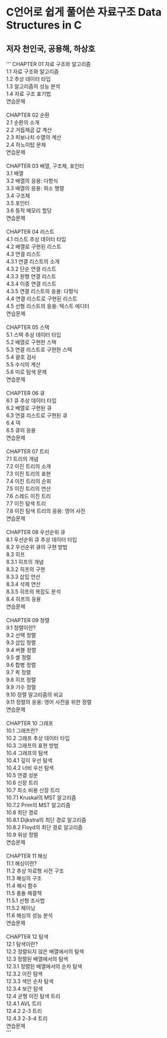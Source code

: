 C언어로 쉽게 풀어쓴 자료구조 Data Structures in C<br/>
======================================================
저자 천인국, 공용해, 하상호 <br/>
---------------------------------
'''
CHAPTER 01 자료 구조와 알고리즘 <br/>
1.1 자료 구조와 알고리즘 <br/>
1.2 추상 데이터 타입 <br/>
1.3 알고리즘의 성능 분석 <br/>
1.4 자료 구조 표기법 <br/>
연습문제 <br/>
<br/>
CHAPTER 02 순환<br/>
2.1 순환의 소개 <br/>
2.2 거듭제곱 값 계산 <br/>
2.3 피보나치 수열의 계산 <br/>
2.4 하노이탑 문제 <br/>
연습문제 <br/>
<br/>
CHAPTER 03 배열, 구조체, 포인터 <br/>
3.1 배열<br/>
3.2 배열의 응용: 다항식 <br/>
3.3 배열의 응용: 희소 행렬 <br/>
3.4 구조체 <br/>
3.5 포인터 <br/>
3.6 동적 메모리 할당<br/>
연습문제 <br/>
<br/>
CHAPTER 04 리스트 <br/>
4.1 리스트 추상 데이터 타입 <br/>
4.2 배열로 구현된 리스트 <br/>
4.3 연결 리스트 <br/>
4.3.1 연결 리스트의 소개 <br/>
4.3.2 단순 연결 리스트 <br/>
4.3.3 원형 연결 리스트 <br/>
4.3.4 이중 연결 리스트 <br/>
4.3.5 연결 리스트의 응용: 다항식 <br/>
4.4 연결 리스트로 구현된 리스트 <br/>
4.5 선형 리스트의 응용: 텍스트 에디터 <br/>
연습문제 <br/>
<br/>
CHAPTER 05 스택 <br/>
5.1 스택 추상 데이터 타입 <br/>
5.2 배열로 구현한 스택 <br/>
5.3 연결 리스트로 구현한 스택 <br/>
5.4 괄호 검사 <br/>
5.5 수식의 계산 <br/>
5.6 미로 탐색 문제 <br/>
연습문제 <br/>
<br/>
CHAPTER 06 큐 <br/>
6.1 큐 추상 데이터 타입 <br/>
6.2 배열로 구현된 큐 <br/>
6.3 연결 리스트로 구현된 큐 <br/>
6.4 덱 <br/>
6.5 큐의 응용 <br/>
연습문제 <br/>
<br/>
CHAPTER 07 트리 <br/>
7.1 트리의 개념 <br/>
7.2 이진 트리의 소개 <br/>
7.3 이진 트리의 표현 <br/>
7.4 이진 트리의 순회 <br/>
7.5 이진 트리의 연산 <br/>
7.6 스레드 이진 트리 <br/>
7.7 이진 탐색 트리 <br/>
7.8 이진 탐색 트리의 응용: 영어 사전 <br/>
연습문제 <br/>
<br/>
CHAPTER 08 우선순위 큐 <br/>
8.1 우선순위 큐 추상 데이터 타입 <br/>
8.2 우선순위 큐의 구현 방법 <br/>
8.3 히프 <br/>
8.3.1 히프의 개념 <br/>
8.3.2 히프의 구현 <br/>
8.3.3 삽입 연산 <br/>
8.3.4 삭제 연산 <br/>
8.3.5 히프의 복잡도 분석 <br/>
8.4 히프의 응용 <br/>
연습문제 <br/>
<br/>
CHAPTER 09 정렬 <br/>
9.1 정렬이란? <br/>
9.2 선택 정렬 <br/>
9.3 삽입 정렬 <br/>
9.4 버블 정렬 <br/>
9.5 셸 정렬 <br/>
9.6 합병 정렬 <br/>
9.7 퀵 정렬 <br/>
9.8 히프 정렬 <br/>
9.9 기수 정렬 <br/>
9.10 정렬 알고리즘의 비교 <br/>
9.11 정렬의 응용: 영어 사전을 위한 정렬 <br/>
연습문제 <br/>
<br/>
CHAPTER 10 그래프 <br/>
10.1 그래프란? <br/>
10.2 그래프 추상 데이터 타입 <br/>
10.3 그래프의 표현 방법 <br/>
10.4 그래프의 탐색 <br/>
10.4.1 깊이 우선 탐색 <br/>
10.4.2 너비 우선 탐색 <br/>
10.5 연결 성분 <br/>
10.6 신장 트리 <br/>
10.7 최소 비용 신장 트리 <br/>
10.7.1 Kruskal의 MST 알고리즘 <br/>
10.7.2 Prim의 MST 알고리즘 <br/>
10.8 최단 경로 <br/>
10.8.1 Dijkstra의 최단 경로 알고리즘 <br/>
10.8.2 Floyd의 최단 경로 알고리즘 <br/>
10.9 위상 정렬 <br/>
연습문제 <br/>
<br/>
CHAPTER 11 해싱 <br/>
11.1 해싱이란? <br/>
11.2 추상 자료형 사전 구조 <br/>
11.3 해싱의 구조 <br/>
11.4 해시 함수 <br/>
11.5 충돌 해결책 <br/>
11.5.1 선형 조사법 <br/>
11.5.2 체이닝 <br/>
11.6 해싱의 성능 분석 <br/>
연습문제 <br/>
<br/>
CHAPTER 12 탐색 <br/>
12.1 탐색이란? <br/>
12.2 정렬되지 않은 배열에서의 탐색 <br/>
12.3 정렬된 배열에서의 탐색 <br/>
12.3.1 정렬된 배열에서의 순차 탐색 <br/>
12.3.2 이진 탐색 <br/>
12.3.3 색인 순차 탐색 <br/>
12.3.4 보간 탐색 <br/>
12.4 균형 이진 탐색 트리 <br/>
12.4.1 AVL 트리 <br/>
12.4.2 2-3 트리 <br/>
12.4.3 2-3-4 트리 <br/>
연습문제<br/>
'''
